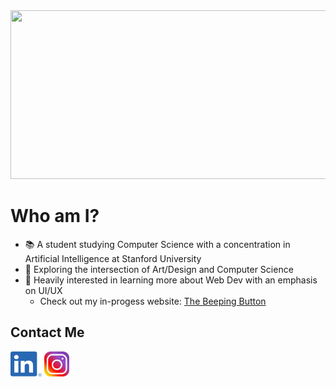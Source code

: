 <img src="./intro.gif" width="1000" height="270">

# Who am I?
- :books: A student studying Computer Science with a concentration in Artificial Intelligence at Stanford University 
- :art: Exploring the intersection of Art/Design and Computer Science
- :mag_right: Heavily interested in learning more about Web Dev with an emphasis on UI/UX
  - Check out my in-progess website: <a href="">The Beeping Button</a>

## Contact Me
<a href="https://linkedin.com/jack-michaels"><img src="./images/linkedin.png" width="50" height="40"></a>
<a href="https://instagram.com/jackfm23"><img src="./images/instagram.jpeg" width="40" height="40"></a>
